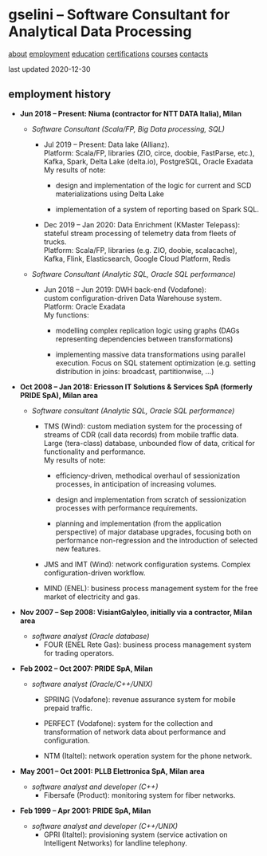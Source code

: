 # gselini – Software Consultant for Analytical Data Processing

<div class="topnav">
    <a href="./index.md">about</a>
    <a class="active" href="./employment.md">employment</a>
    <a href="./education.md">education</a>
    <a href="./certifications.md">certifications</a>
    <a href="./courses.md">courses</a>
    <a href="./contacts.md">contacts</a>
</div>

last updated 2020-12-30

## employment history

* **Jun 2018 – Present: Niuma (contractor for NTT DATA Italia), Milan**
    + *Software Consultant (Scala/FP, Big Data processing, SQL)*
        - Jul 2019 – Present: Data lake (Allianz). \
        Platform: Scala/FP, libraries (ZIO, circe, doobie, FastParse, etc.), Kafka, Spark, Delta Lake (delta.io), PostgreSQL, Oracle Exadata \
        My results of note:
            * design and implementation of the logic for current and SCD materializations using Delta Lake

            * implementation of a system of reporting based on Spark SQL.

        - Dec 2019 – Jan 2020: Data Enrichment (KMaster Telepass): \
        stateful stream processing of telemetry data from fleets of trucks. \
        Platform: Scala/FP, libraries (e.g. ZIO, doobie, scalacache), Kafka, Flink, Elasticsearch, Google Cloud Platform, Redis

    + *Software Consultant (Analytic SQL, Oracle SQL performance)*
        - Jun 2018 – Jun 2019: DWH back-end (Vodafone): \
        custom configuration-driven Data Warehouse system. \
        Platform: Oracle Exadata \
        My functions:
            * modelling complex replication logic using graphs (DAGs representing dependencies between transformations)

            * implementing massive data transformations using parallel execution. Focus on SQL statement optimization (e.g. setting distribution in joins: broadcast, partitionwise, ...)

* **Oct 2008 – Jan 2018: Ericsson IT Solutions & Services SpA (formerly PRIDE SpA), Milan area**
    + *Software consultant (Analytic SQL, Oracle SQL performance)*
        - TMS (Wind): custom mediation system for the processing of streams of CDR (call data records) from mobile traffic data. \
        Large (tera-class) database, unbounded flow of data, critical for functionality and performance. \
        My results of note:
            * efficiency-driven, methodical overhaul of sessionization processes, in anticipation of increasing volumes.

            * design and implementation from scratch of sessionization processes with performance requirements.

            * planning and implementation (from the application perspective) of major database upgrades, focusing both on performance non-regression and the introduction of selected new features.

        - JMS and IMT (Wind): network configuration systems. Complex configuration-driven workflow.

        - MIND (ENEL): business process management system for the free market of electricity and gas.

* **Nov 2007 – Sep 2008: VisiantGalyleo, initially via a contractor, Milan area**
    + *software analyst (Oracle database)*
        - FOUR (ENEL Rete Gas): business process management system for trading operators.

* **Feb 2002 – Oct 2007: PRIDE SpA, Milan**
    + *software analyst (Oracle/C++/UNIX)*
        - SPRING (Vodafone): revenue assurance system for mobile prepaid traffic.

        - PERFECT (Vodafone): system for the collection and transformation of network data about performance and configuration.

        - NTM (Italtel): network operation system for the phone network.

* **May 2001 – Oct 2001: PLLB Elettronica SpA, Milan area**
    + *software analyst and developer (C++)*
        - Fibersafe (Product): monitoring system for fiber networks.

* **Feb 1999 – Apr 2001: PRIDE SpA, Milan**
    + *software analyst and developer (C++/UNIX)*
        - GPRI (Italtel): provisioning system (service activation on Intelligent Networks) for landline telephony.
